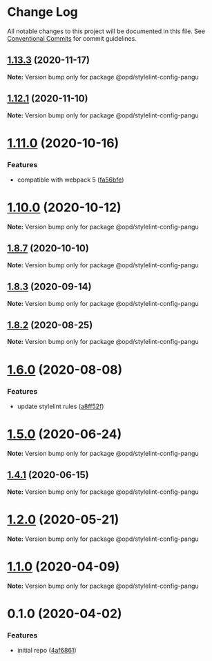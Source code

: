 # Change Log

All notable changes to this project will be documented in this file.
See [Conventional Commits](https://conventionalcommits.org) for commit guidelines.

## [1.13.3](https://github.com/open-data-plan/pangu/compare/v1.13.2...v1.13.3) (2020-11-17)

**Note:** Version bump only for package @opd/stylelint-config-pangu





## [1.12.1](https://github.com/open-data-plan/pangu/compare/v1.12.0...v1.12.1) (2020-11-10)

**Note:** Version bump only for package @opd/stylelint-config-pangu





# [1.11.0](https://github.com/open-data-plan/pangu/compare/v1.10.1...v1.11.0) (2020-10-16)


### Features

* compatible with webpack 5 ([fa56bfe](https://github.com/open-data-plan/pangu/commit/fa56bfee85001691f09d58375f290fe9f101cd95))





# [1.10.0](https://github.com/open-data-plan/pangu/compare/v1.9.2...v1.10.0) (2020-10-12)

**Note:** Version bump only for package @opd/stylelint-config-pangu





## [1.8.7](https://github.com/open-data-plan/pangu/compare/v1.8.6...v1.8.7) (2020-10-10)

**Note:** Version bump only for package @opd/stylelint-config-pangu





## [1.8.3](https://github.com/open-data-plan/pangu/compare/v1.8.2...v1.8.3) (2020-09-14)

**Note:** Version bump only for package @opd/stylelint-config-pangu





## [1.8.2](https://github.com/open-data-plan/pangu/compare/v1.8.1...v1.8.2) (2020-08-25)

**Note:** Version bump only for package @opd/stylelint-config-pangu





# [1.6.0](https://github.com/open-data-plan/pangu/compare/v1.5.1...v1.6.0) (2020-08-08)


### Features

* update stylelint rules ([a8ff52f](https://github.com/open-data-plan/pangu/commit/a8ff52f0d7a6d9ca4179720a100173246a67d154))





# [1.5.0](https://github.com/open-data-plan/pangu/compare/v1.4.1...v1.5.0) (2020-06-24)

**Note:** Version bump only for package @opd/stylelint-config-pangu





## [1.4.1](https://github.com/open-data-plan/pangu/compare/v1.4.0...v1.4.1) (2020-06-15)

**Note:** Version bump only for package @opd/stylelint-config-pangu





# [1.2.0](https://github.com/open-data-plan/pangu/compare/v1.1.0...v1.2.0) (2020-05-21)

**Note:** Version bump only for package @opd/stylelint-config-pangu





# [1.1.0](https://github.com/open-data-plan/pangu/compare/v1.0.0...v1.1.0) (2020-04-09)

**Note:** Version bump only for package @opd/stylelint-config-pangu





# 0.1.0 (2020-04-02)


### Features

* initial repo ([4af6861](https://github.com/open-data-plan/pangu/commit/4af68610cae7d78784c7b2e0d4675365b18cc106))
